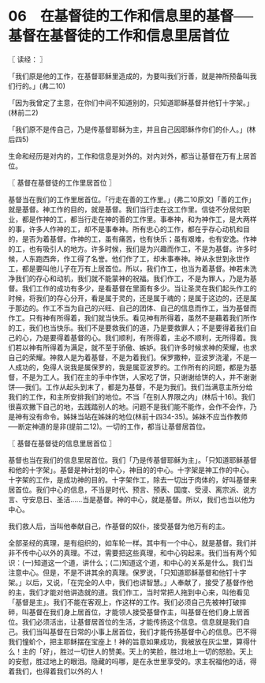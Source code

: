 # 06　在基督徒的工作和信息里的基督──基督在基督徒的工作和信息里居首位



〖 读经： 〗

「我们原是他的工作，在基督耶稣里造成的，为要叫我们行善，就是神所预备叫我们行的。」(弗二10)

「因为我曾定了主意，在你们中间不知道别的，只知道耶稣基督并他钉十字架。」(林前二2)

「我们原不是传自己，乃是传基督耶稣为主，并且自己因耶稣作你们的仆人。」(林后四5)

生命和经历是对内的，工作和信息是对外的。对内对外，都当让基督在万有上居首位。



〖 基督在基督徒的工作里居首位 〗

基督当在我们的工作里居首位。「行走在善的工作里。」(弗二10原文)「善的工作」就是基督。神工作的目的，就是基督。我们当行走在这工作里。信徒不分居何职业，都是作神的工，都当行走在神的善的工作里。事奉神，和为神作工，是大两样的事，许多人作神的工，却不是事奉神。所有忠心的工作，都在乎存心动机和目的，是否为着基督。作神的工，虽有痛苦，也有快乐；虽有艰难，也有安逸。作神的工，也有吸引人的地方。许多时候，我们是为兴趣而作工，不是为基督。许多时候，人东跑西奔，作工得了名誉。他们作了工，却未事奉神。神从永世到永世作工，都是要叫他儿子在万有上居首位。所以，我们作工，也当为着基督。神若未洗净我们的存心和动机，我们就不能蒙神的祝福。我们作工，不是为罪人，乃是为基督。我们工作的成功有多少，是看基督在里面有多少。当让圣灵在我们起头作工的时候，将我们的存心分开，看是属于灵的，还是属于魂的；是属于这边的，还是属于那边的。作工不当为自己的兴旺、自己的团体、自己的信息而作工，当为基督而作工。只有神有所得着，我们就当快乐。看见神有所得着，虽然不是藉着我们所作的工，我们也当快乐。我们不是要救我们的道，乃是要救罪人；不是要得着我们自己的心，乃是要得着基督的心。我们顺利，有所得着，主必不顺利，无所得着。我们若以神有所得着为满足，就不至于骄傲、嫉妒。我们许多时候求神的荣耀，也求自己的荣耀。神救人是为着基督，不是为着我们。保罗撒种，亚波罗浇灌，不是一人成功的，免得人说我是属保罗的，我是属亚波罗的。工作所有的问题，都是为基督，不是为工人。我们在主的手中作饼，人家吃了饼，只谢谢给饼的人，并不谢谢饼──我们。工作从起头到末了，都是为基督，不是为我们。我们当满意主所分给我们的工作，和主所安排我们的地位。不当「在别人界限之内」(林后十16)。我们很喜欢撇下自己的地，去践踏别人的地。问题不是我们能不能作，会作不会作，乃是神有没有命令。姊妹当站在姊妹的地位(林前十四34-35)。姊妹不应当作教师──断定神道的是非(提前二12)。一切的工作，都当让基督居首位。



〖 基督在基督徒的信息里居首位 〗

基督也当在我们的信息里居首位。我们「乃是传基督耶稣为主」。「只知道耶稣基督和他的十字架」。基督是神计划的中心，神目的的中心。十字架是神工作的中心。十字架的工作，是成功神的目的。十字架作工，除去一切出于肉体的，好叫基督来居首位。我们中心的信息，不当是时代、预言、预表、国度、受浸、离宗派、说方言、守安息日、圣洁……当是基督。神的中心，就是基督。所以，我们也当以他为中心。

我们救人后，当叫他奉献自己，作基督的奴仆，接受基督为他万有的主。

全部圣经的真理，是有组织的，如车轮一样。其中有一个中心，就是基督。我们并非不传中心以外的真理。不过，需要把这些真理，和中心钩起来。我们当有两个知识：(一)知道这一个道，讲什么；(二)知道这个道，和中心的关系是什么。我们当注意中心。但是，不是不讲其余的真理。保罗说，「只知道耶稣基督和他钉十字架。」以后，又说，「在完全的人中，我们也讲智慧。」人奉献了，接受了基督作他的主，我们才能对他讲造就的道。我们作工，当时常把人拖到中心来，叫他看见「基督是主」。我们不能在客观上，作这样的工作。我们必须自己先被神打破摔碎，叫基督在我们身上居首位，才能领人接受基督作主，叫基督在他们身上居首位。我们必须活出，让基督居首位的生活，才能传扬这个信息。信息就是我们自己。我们当叫基督在日常的小事上居首位，我们才能传扬基督中心的信息。巴不得我们憧蚧个，把主耶稣摆在宝座上！神的旨意如果成功，我被放在灰尘里，算得什么！主的「好」，胜过一切世人的赞美。天上的笑脸，胜过地上一切的怒脸。天上的安慰，胜过地上的眼泪。隐藏的吗哪，是在永世里享受的。求主祝福他的话，得着我们，也得着我们以外的人！

